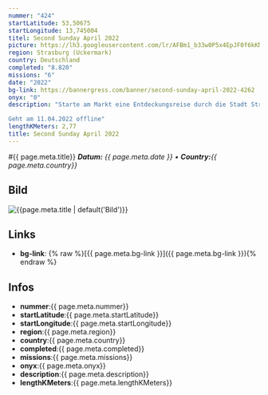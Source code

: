 ```yaml
---
nummer: "424"
startLatitude: 53,50675
startLongitude: 13,745004
titel: Second Sunday April 2022
picture: https://lh3.googleusercontent.com/lr/AFBm1_b33w0P5x4EpJF0f6kKNaWzU23W53WDfiH3mnHwLwFmVoby8cIwy8mduoTOgE-2L1ZvOJUBnP2pVdT0L9GkRlAUI880W7SMWjHoCqnVZS9d4FIoqnofAxkICzCsAhp8JV-BgIE-tPYST4_aUFuSIg9STo0JYQpetV0gmjcOKhkcRBPXvxe-M27MLlznC4uXCCQd1cv2BxvGQ-vjW3ox_xq_yqSeIlLY7xo737ZPGMYB9MKSogowdUTsYu8v6p1uqbquo9nSXJdCUUcvNbA9F9J6hAywmy-8pSe2SIfa2IqYAjwCJjjZ-T1K3E3whbXWr5F0Oin4BG-sA4Vwa9s7iId7x-ESRZtKggSqQ858247KRL4kNyXB50praY3pM9P5kug7dJjZS7smn4HEhNIwM4TB31bY2xUMkz7K5pHSD92RUZYH-mUpDoUGV3rvD7wFUQZNJ3jej-Lccoft1HDleSKBHtjvbcO7MjEsW_7KfbxqqNJpJzNew0yCot0sRwCwAEJbr-qc-pjDI_zb7CS3aswyZ1AnG-_HFKzAkZdkjyJYK8C568KwcezLx3qj_9MOwIHx4IS8vmb27A_Kbssv2iqwuB-vSLfbxIdrKROxuVvBnldbavHUs2OubSROKmPNwbxZGZnDr86Bkp3TrY5TIb7RM94zzqrR0l6sf0gdxJ2YGh3S8huLLjzd_-O-rmlX5PU5V3GuJPqS6Xx1OEfXxbeVPWhosfLqs564r6uScbuCxCXYTmSdLk_--PZuo7IRSzlQ9GYKOFuZH4xNiffdwRF8rfHvCf68C30UBaaoYP7YLu13CCmScoeTGxk6pXVM6Gx80k5Ho50QdrFrUbINk25WRkLOrRj8qXG2GDU2GO1NNZMC1NIg1TxZk_ClkUAZkdNC5huD
region: Strasburg (Uckermark)
country: Deutschland
completed: "8.820"
missions: "6"
date: "2022"
bg-link: https://bannergress.com/banner/second-sunday-april-2022-4262
onyx: "0"
description: "Starte am Markt eine Entdeckungsreise durch die Stadt Strasburg Uckermark und entdecke dabei historische Orte der Stadt

Geht am 11.04.2022 offline"
lengthKMeters: 2,77
title: Second Sunday April 2022
---
```


#{{ page.meta.title}}
_**Datum:** {{ page.meta.date }} • **Country:**{{ page.meta.country}}_

## Bild
![{{page.meta.title | default('Bild')}}]({{page.meta.picture}})

## Links
- **bg-link**: {% raw %}[{{ page.meta.bg-link }}]({{ page.meta.bg-link }}){% endraw %}

## Infos
- **nummer**:{{ page.meta.nummer}}
- **startLatitude**:{{ page.meta.startLatitude}}
- **startLongitude**:{{ page.meta.startLongitude}}
- **region**:{{ page.meta.region}}
- **country**:{{ page.meta.country}}
- **completed**:{{ page.meta.completed}}
- **missions**:{{ page.meta.missions}}
- **onyx**:{{ page.meta.onyx}}
- **description**:{{ page.meta.description}}
- **lengthKMeters**:{{ page.meta.lengthKMeters}}

